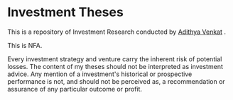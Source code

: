 # Investment Theses 
This is a repository of Investment Research conducted by [Adithya Venkat](https://www.linkedin.com/in/adithya-venkat22/) .

This is NFA. 

Every investment strategy and venture carry the inherent risk of potential losses. 
The content of my theses should not be interpreted as investment advice. Any mention of a investment's historical or prospective performance is not, and should not be perceived as, a recommendation or assurance of any particular outcome or profit. 

